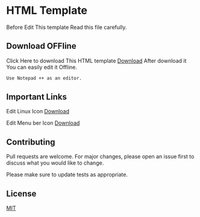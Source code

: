 # HTML Template 

Before Edit This template Read this file carefully. 

## Download OFFline 

Click Here to download This HTML template  [Download](https://github.com/need-linux/html-templeate/archive/refs/heads/main.zip) After download it You can easily edit it Offline.

```bash
Use Notepad ++ as an editor. 
```
## Important Links 

Edit Linux Icon   [Download](https://fontawesome.com/v5.15/icons?d=gallery&p=2&q=linux
)

Edit Menu ber Icon [Download](https://fontawesome.com/v5.9/icons?d=gallery&p=2)


## Contributing
Pull requests are welcome. For major changes, please open an issue first to discuss what you would like to change.

Please make sure to update tests as appropriate.

## License
[MIT](https://choosealicense.com/licenses/mit/)
